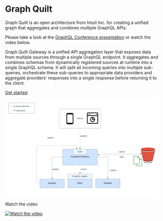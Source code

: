 # Graph Quilt 

Graph Quilt is an open architecture from Intuit Inc. for creating a unified graph that aggregates and combines multiple 
GraphQL APIs. 

Please take a look at the [GraphQL Conference presentation](https://graphql.org/conf/schedule/17f150667d13a57f28bae524443f4c60/?name=The%20evolution%20of%20the%20GraphQL%20Orchestrator%20powering%20Intuit%20Consumer%20Apps) or watch the video below.

Graph Quilt Gateway is a unified API aggregation layer that exposes data from multiple sources through a single
GraphQL endpoint. It aggregates and combines schemas from dynamically registered sources at runtime 
into a single GraphQL schema. It will split all incoming queries into multiple sub-queries, 
orchestrate these sub-queries to appropriate data providers and aggregate providers’ responses into a 
single response before returning it to the client.

[Get started](https://graph-quilt.github.io)

![](https://github.com/graph-quilt/.github/blob/main/profile/images/arch/graph-quilt-gateway.png)

Watch the video 

[![Watch the video](https://img.youtube.com/vi/pDkvA5KKFw4/maxresdefault.jpg)](https://youtu.be/pDkvA5KKFw4)
